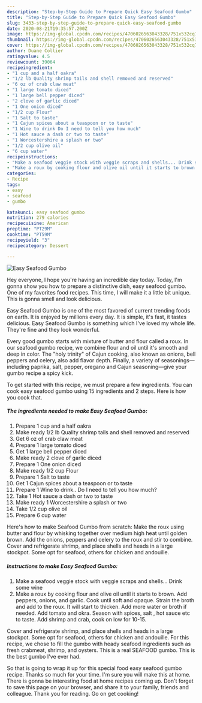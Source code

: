 ```yaml
---
description: "Step-by-Step Guide to Prepare Quick Easy Seafood Gumbo"
title: "Step-by-Step Guide to Prepare Quick Easy Seafood Gumbo"
slug: 3433-step-by-step-guide-to-prepare-quick-easy-seafood-gumbo
date: 2020-08-21T19:35:57.200Z
image: https://img-global.cpcdn.com/recipes/4706026563043328/751x532cq70/easy-seafood-gumbo-recipe-main-photo.jpg
thumbnail: https://img-global.cpcdn.com/recipes/4706026563043328/751x532cq70/easy-seafood-gumbo-recipe-main-photo.jpg
cover: https://img-global.cpcdn.com/recipes/4706026563043328/751x532cq70/easy-seafood-gumbo-recipe-main-photo.jpg
author: Duane Collier
ratingvalue: 4.5
reviewcount: 39064
recipeingredient:
- "1 cup and a half oakra"
- "1/2 lb Quality shrimp tails and shell removed and reserved"
- "6 oz of crab claw meat"
- "1 large tomato diced"
- "1 large bell pepper diced"
- "2 clove of garlic diced"
- "1 One onion diced"
- "1/2 cup Flour"
- "1 Salt to taste"
- "1 Cajun spices about a teaspoon or to taste"
- "1 Wine to drink Do I need to tell you how much"
- "1 Hot sauce a dash or two to taste"
- "1 Worcestershire a splash or two"
- "1/2 cup olive oil"
- "6 cup water"
recipeinstructions:
- "Make a seafood veggie stock with veggie scraps and shells... Drink some wine"
- "Make a roux by cooking flour and olive oil until it starts to brown.  Add peppers, onions, and garlic. Cook until soft and opaque. Strain the broth and add to the roux. It will start to thicken. Add more water or broth if needed. Add tomato and okra. Season with spices, salt , hot sauce etc to taste. Add shrimp and crab, cook on low for 10-15."
categories:
- Recipe
tags:
- easy
- seafood
- gumbo

katakunci: easy seafood gumbo 
nutrition: 279 calories
recipecuisine: American
preptime: "PT29M"
cooktime: "PT59M"
recipeyield: "3"
recipecategory: Dessert

---
```



![Easy Seafood Gumbo](https://img-global.cpcdn.com/recipes/4706026563043328/751x532cq70/easy-seafood-gumbo-recipe-main-photo.jpg)

Hey everyone, I hope you're having an incredible day today. Today, I'm gonna show you how to prepare a distinctive dish, easy seafood gumbo. One of my favorites food recipes. This time, I will make it a little bit unique. This is gonna smell and look delicious.

Easy Seafood Gumbo is one of the most favored of current trending foods on earth. It is enjoyed by millions every day. It is simple, it's fast, it tastes delicious. Easy Seafood Gumbo is something which I've loved my whole life. They're fine and they look wonderful.

Every good gumbo starts with mixture of butter and flour called a roux. In our seafood gumbo recipe, we combine flour and oil until it&#39;s smooth and deep in color. The &#34;holy trinity&#34; of Cajun cooking, also known as onions, bell peppers and celery, also add flavor depth. Finally, a variety of seasonings—including paprika, salt, pepper, oregano and Cajun seasoning—give your gumbo recipe a spicy kick.


To get started with this recipe, we must prepare a few ingredients. You can cook easy seafood gumbo using 15 ingredients and 2 steps. Here is how you cook that.

<!--inarticleads1-->

##### The ingredients needed to make Easy Seafood Gumbo:

1. Prepare 1 cup and a half oakra
1. Make ready 1/2 lb Quality shrimp tails and shell removed and reserved
1. Get 6 oz of crab claw meat
1. Prepare 1 large tomato diced
1. Get 1 large bell pepper diced
1. Make ready 2 clove of garlic diced
1. Prepare 1 One onion diced
1. Make ready 1/2 cup Flour
1. Prepare 1 Salt to taste
1. Get 1 Cajun spices about a teaspoon or to taste
1. Prepare 1 Wine to drink.. Do I need to tell you how much?
1. Take 1 Hot sauce a dash or two to taste
1. Make ready 1 Worcestershire a splash or two
1. Take 1/2 cup olive oil
1. Prepare 6 cup water


Here&#39;s how to make Seafood Gumbo from scratch: Make the roux using butter and flour by whisking together over medium high heat until golden brown. Add the onions, peppers and celery to the roux and stir to combine. Cover and refrigerate shrimp, and place shells and heads in a large stockpot. Some opt for seafood, others for chicken and andouille. 

<!--inarticleads2-->

##### Instructions to make Easy Seafood Gumbo:

1. Make a seafood veggie stock with veggie scraps and shells... Drink some wine
1. Make a roux by cooking flour and olive oil until it starts to brown.  Add peppers, onions, and garlic. Cook until soft and opaque. Strain the broth and add to the roux. It will start to thicken. Add more water or broth if needed. Add tomato and okra. Season with spices, salt , hot sauce etc to taste. Add shrimp and crab, cook on low for 10-15.


Cover and refrigerate shrimp, and place shells and heads in a large stockpot. Some opt for seafood, others for chicken and andouille. For this recipe, we chose to fill the gumbo with heady seafood ingredients such as fresh crabmeat, shrimp, and oysters. This is a real SEAFOOD gumbo. This is the best gumbo I&#39;ve ever had. 

So that is going to wrap it up for this special food easy seafood gumbo recipe. Thanks so much for your time. I'm sure you will make this at home. There is gonna be interesting food at home recipes coming up. Don't forget to save this page on your browser, and share it to your family, friends and colleague. Thank you for reading. Go on get cooking!
